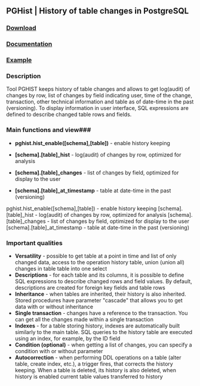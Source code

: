 ## PGHist | History of table changes in PostgreSQL

### [Download](https://pghist.org/en/download/) ###
### [Documentation](https://pghist.org/en/documentation/) ### 
### [Example](https://pghist.org/en/#example-simple) ### 

### Description ###

Tool PGHIST keeps history of table changes and allows to get log(audit) of changes by row, list of changes by field indicating user,
time of the change, transaction, other technical information and table as of date-time in the past (versioning).
To display information in user interface, SQL expressions are defined to describe changed table rows and fields.


### Main functions and view###
  
*   **pghist.hist\_enable(\[schema\],\[table\])** - enable history keeping 

*   **\[schema\].\[table\]_hist** - log(audit) of changes by row, optimized for analysis
  
*   **\[schema\].\[table\]\_changes** - list of changes by field, optimized for display to the user

*   **\[schema\].\[table\]\_at\_timestamp** - table at date-time in the past (versioning)

pghist.hist_enable([schema],[table])	-	enable history keeping
[schema].[table]_hist	-	log(audit) of changes by row, optimized for analysis
[schema].[table]_changes	-	list of changes by field, optimized for display to the user
[schema].[table]_at_timestamp	-	table at date-time in the past (versioning)

  

### Important qualities ### 

*   **Versatility** - possible to get table at a point in time and list of only changed data, access to the operation history table, union (union all) changes in table table into one select
*   **Descriptions** - for each table and its columns, it is possible to define SQL expressions to describe changed rows and field values. By default, descriptions are created for foreign key fields and table rows
*   **Inheritance** - when tables are inherited, their history is also inherited. Stored procedures have parameter "cascade" that allows you to get data with or without inheritance
*   **Single transaction** - changes have a reference to the transaction. You can get all the changes made within a single transaction
*   **Indexes** - for a table storing history, indexes are automatically built similarly to the main table. SQL queries to the history table are executed using an index, for example, by the ID field
*   **Condition (optional)** - when getting a list of changes, you can specify a condition with or without parameter
*   **Autocorrection** - when performing DDL operations on a table (alter table, create index, etc.), a trigger fires, that corrects the history keeping. When a table is deleted, its history is also deleted, when history is enabled current table values transferred to history
